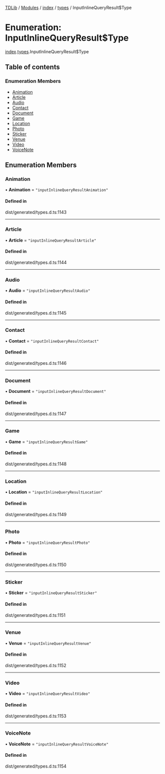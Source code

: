 [TDLib](../README.md) / [Modules](../modules.md) / [index](../modules/index.md) / [types](../modules/index.types.md) / InputInlineQueryResult$Type

# Enumeration: InputInlineQueryResult$Type

[index](../modules/index.md).[types](../modules/index.types.md).InputInlineQueryResult$Type

## Table of contents

### Enumeration Members

- [Animation](index.types.InputInlineQueryResult_Type.md#animation)
- [Article](index.types.InputInlineQueryResult_Type.md#article)
- [Audio](index.types.InputInlineQueryResult_Type.md#audio)
- [Contact](index.types.InputInlineQueryResult_Type.md#contact)
- [Document](index.types.InputInlineQueryResult_Type.md#document)
- [Game](index.types.InputInlineQueryResult_Type.md#game)
- [Location](index.types.InputInlineQueryResult_Type.md#location)
- [Photo](index.types.InputInlineQueryResult_Type.md#photo)
- [Sticker](index.types.InputInlineQueryResult_Type.md#sticker)
- [Venue](index.types.InputInlineQueryResult_Type.md#venue)
- [Video](index.types.InputInlineQueryResult_Type.md#video)
- [VoiceNote](index.types.InputInlineQueryResult_Type.md#voicenote)

## Enumeration Members

### Animation

• **Animation** = ``"inputInlineQueryResultAnimation"``

#### Defined in

dist/generated/types.d.ts:1143

___

### Article

• **Article** = ``"inputInlineQueryResultArticle"``

#### Defined in

dist/generated/types.d.ts:1144

___

### Audio

• **Audio** = ``"inputInlineQueryResultAudio"``

#### Defined in

dist/generated/types.d.ts:1145

___

### Contact

• **Contact** = ``"inputInlineQueryResultContact"``

#### Defined in

dist/generated/types.d.ts:1146

___

### Document

• **Document** = ``"inputInlineQueryResultDocument"``

#### Defined in

dist/generated/types.d.ts:1147

___

### Game

• **Game** = ``"inputInlineQueryResultGame"``

#### Defined in

dist/generated/types.d.ts:1148

___

### Location

• **Location** = ``"inputInlineQueryResultLocation"``

#### Defined in

dist/generated/types.d.ts:1149

___

### Photo

• **Photo** = ``"inputInlineQueryResultPhoto"``

#### Defined in

dist/generated/types.d.ts:1150

___

### Sticker

• **Sticker** = ``"inputInlineQueryResultSticker"``

#### Defined in

dist/generated/types.d.ts:1151

___

### Venue

• **Venue** = ``"inputInlineQueryResultVenue"``

#### Defined in

dist/generated/types.d.ts:1152

___

### Video

• **Video** = ``"inputInlineQueryResultVideo"``

#### Defined in

dist/generated/types.d.ts:1153

___

### VoiceNote

• **VoiceNote** = ``"inputInlineQueryResultVoiceNote"``

#### Defined in

dist/generated/types.d.ts:1154
